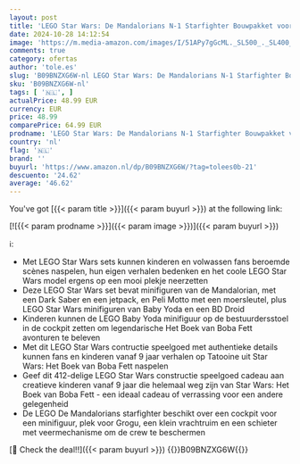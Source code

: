 ```yaml
---
layout: post
title: 'LEGO Star Wars: De Mandalorians N-1 Starfighter Bouwpakket voor Kinderen uit Het Boek van Boba Fett  met Bouwbaar Speelgoed Baby Yoda en BD Droid figuren  Cadeau voor Jongens en Meisjes 75325'
date: 2024-10-28 14:12:54
image: 'https://m.media-amazon.com/images/I/51APy7gGcML._SL500_._SL400_.jpg'
comments: true
category: ofertas
author: 'tole.es'
slug: 'B09BNZXG6W-nl LEGO Star Wars: De Mandalorians N-1 Starfighter Bouwpakket...'
sku: 'B09BNZXG6W-nl'
tags: [ '🇳🇱', ]
actualPrice: 48.99 EUR
currency: EUR
price: 48.99
comparePrice: 64.99 EUR
prodname: 'LEGO Star Wars: De Mandalorians N-1 Starfighter Bouwpakket voor Kinderen uit Het Boek van Boba Fett  met Bouwbaar Speelgoed Baby Yoda en BD Droid figuren  Cadeau voor Jongens en Meisjes 75325'
country: 'nl'
flag: '🇳🇱'
brand: ''
buyurl: 'https://www.amazon.nl/dp/B09BNZXG6W/?tag=tolees0b-21'
descuento: '24.62'
average: '46.62'
---
```


You've got [{{< param title >}}]({{< param buyurl >}}) at the following link:

[![{{< param prodname >}}]({{< param image >}})]({{< param buyurl >}})

ℹ️:

- Met LEGO Star Wars sets kunnen kinderen en volwassen fans beroemde scènes naspelen, hun eigen verhalen bedenken en het coole LEGO Star Wars model ergens op een mooi plekje neerzetten
- Deze LEGO Star Wars set bevat minifiguren van de Mandalorian, met een Dark Saber en een jetpack, en Peli Motto met een moersleutel, plus LEGO Star Wars minifiguren van Baby Yoda en een BD Droid
- Kinderen kunnen de LEGO Baby Yoda minifiguur op de bestuurdersstoel in de cockpit zetten om legendarische Het Boek van Boba Fett avonturen te beleven
- Met dit LEGO Star Wars contructie speelgoed met authentieke details kunnen fans en kinderen vanaf 9 jaar verhalen op Tatooine uit Star Wars: Het Boek van Boba Fett naspelen
- Geef dit 412-delige LEGO Star Wars constructie speelgoed cadeau aan creatieve kinderen vanaf 9 jaar die helemaal weg zijn van Star Wars: Het Boek van Boba Fett - een ideaal cadeau of verrassing voor een andere gelegenheid
- De LEGO De Mandalorians starfighter beschikt over een cockpit voor een minifiguur, plek voor Grogu, een klein vrachtruim en een schieter met veermechanisme om de crew te beschermen

[🛒 Check the deal!!]({{< param buyurl >}})
{{<world>}}B09BNZXG6W{{</world>}}
